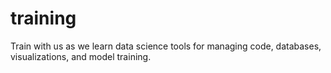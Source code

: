 # training
Train with us as we learn data science tools for managing code, databases, visualizations, and model training.
